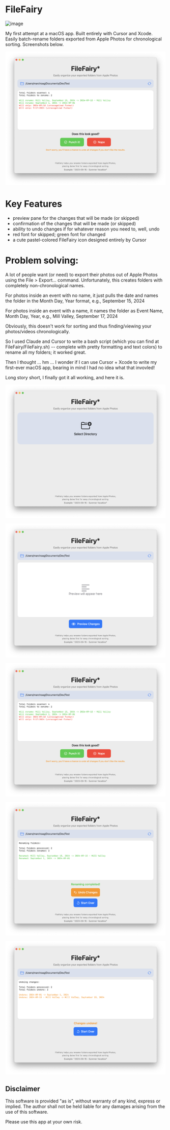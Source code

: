 # FileFairy
![image](https://github.com/marchoag/FileFairy/blob/main/Screenshots/FileFiaryIcon.png)

My first attempt at a macOS app. Built entirely with Cursor and Xcode. Easily batch-rename folders exported from Apple Photos for chronological sorting. Screenshots below.

![image](https://github.com/marchoag/FileFairy/blob/main/Screenshots/Screenshot%2003.png)

# Key Features

- preview pane for the changes that will be made (or skipped)
- confirmation of the changes that will be made (or skipped)
- ability to undo changes if for whatever reason you need to, well, undo
- red font for skipped; green font for changed
- a cute pastel-colored FileFairy icon designed entirely by Cursor

# Problem solving:

A lot of people want (or need) to export their photos out of Apple Photos using the File > Export... command. Unfortunately, this creates folders with completely non-chronological names.

For photos inside an event with no name, it just pulls the date and names the folder in the Month Day, Year format, e.g., September 15, 2024

For photos inside an event with a name, it names the folder as Event Name, Month Day, Year, e.g., Mill Valley, September 17, 2024

Obviously, this doesn't work for sorting and thus finding/viewing your photos/videos chronologically. 

So I used Claude and Cursor to write a bash script (which you can find at FileFairy/FileFairy.sh) -- complete with pretty formatting and text colors) to rename all my folders; it worked great. 

Then I thought ... hm ... I wonder if I can use Cursor + Xcode to write my first-ever macOS app, bearing in mind I had no idea what that invovled! 

Long story short, I finally got it all working, and here it is.

![image](https://github.com/marchoag/FileFairy/blob/main/Screenshots/Screenshot%2001.png)

![image](https://github.com/marchoag/FileFairy/blob/main/Screenshots/Screenshot%2002.png)

![image](https://github.com/marchoag/FileFairy/blob/main/Screenshots/Screenshot%2003.png)

![image](https://github.com/marchoag/FileFairy/blob/main/Screenshots/Screenshot%2004.png)

![image](https://github.com/marchoag/FileFairy/blob/main/Screenshots/Screenshot%2005.png)

## Disclaimer

This software is provided "as is", without warranty of any kind, express or implied. The author shall not be held liable for any damages arising from the use of this software.

Please use this app at your own risk.

